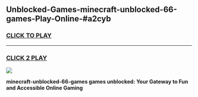 
## Unblocked-Games-minecraft-unblocked-66-games-Play-Online-#a2cyb
<h3>
<a href="https://premium.freeplayer.one?title=minecraft-unblocked-66-games&ref=27F">CLICK TO PLAY</a></h3>
<hr>

<h3>
<a href="https://premium.freeplayer.one?title=minecraft-unblocked-66-games&ref=27F">CLICK 2 PLAY</a>
  
</h3>

<a href="https://premium.freeplayer.one?title=minecraft-unblocked-66-games&ref=27F"><img src="https://clearcache.store/games.png"></a>


**minecraft-unblocked-66-games games unblocked: Your Gateway to Fun and Accessible Online Gaming**
